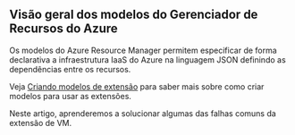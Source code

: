 

## Visão geral dos modelos do Gerenciador de Recursos do Azure

Os modelos do Azure Resource Manager permitem especificar de forma declarativa a infraestrutura IaaS do Azure na linguagem JSON definindo as dependências entre os recursos.


Veja [Criando modelos de extensão](../articles/virtual-machines/virtual-machines-windows-extensions-authoring-templates.md) para saber mais sobre como criar modelos para usar as extensões.

Neste artigo, aprenderemos a solucionar algumas das falhas comuns da extensão de VM.

